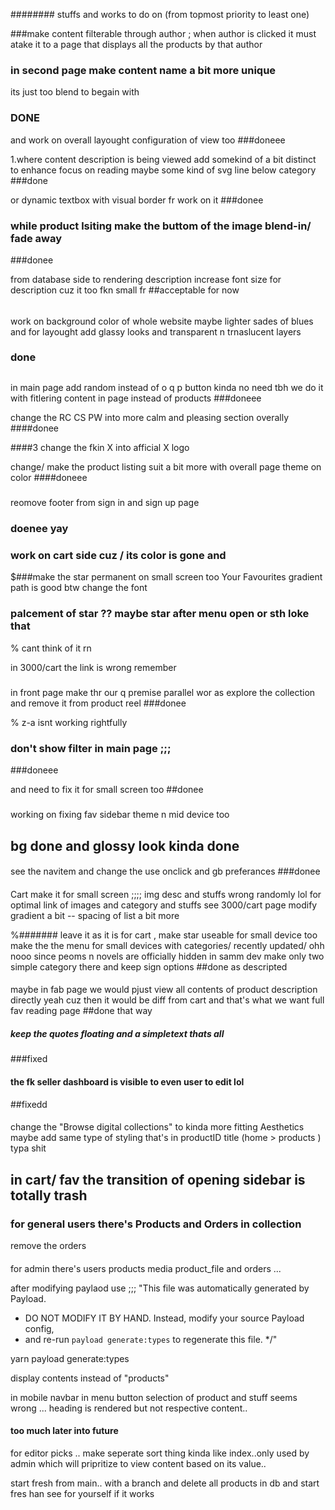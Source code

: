 ########
stuffs and works to do on (from topmost priority to least one)






###make content filterable through author ; when author is clicked it must atake it to a page that displays all the products by that author 


### in second page make content name a bit more unique 
its just too blend to begain with 
### DONE


and work on overall layought configuration of view too 
###doneee 


1.where content description is being viewed add somekind of a bit distinct to enhance focus on reading
maybe some kind of svg line below category 
###done

or dynamic textbox with visual border  fr work on it 
###donee


### while product lsiting make the buttom of the image blend-in/ fade away
###donee


from database side to rendering description increase font
size for  description cuz it too fkn small fr 
##acceptable for now 


######
work on background color of whole website maybe lighter sades of blues and 
for layought add glassy looks and transparent n trnaslucent layers
### done 


##
in main page add random instead of o q p button
kinda no need tbh we do it with fitlering content in page instead of products 
###doneee


change the RC CS PW into more calm and pleasing section overally 
####donee


####3
change the fkin X into afficial X logo 

change/ make the product listing suit a bit more with overall page theme on  color
####doneee

<!--  -->

#####
reomove footer from sign in and sign up page 
### doenee yay



### work on cart side cuz / its color is gone and 
$###make the star permanent on small screen too 
Your Favourites gradient path is good btw change the font 
### palcement of star ?? maybe star after menu open or sth loke that 
% cant think of it rn 





in 3000/cart the link is wrong remember 

### 

###
in front page make thr our q premise parallel wor as explore the collection and remove it from product reel
###donee

% z-a isnt working rightfully 

### don't show filter in main page ;;; 
###doneee

and need to fix it for small screen too 
##donee

#####
working on fixing fav sidebar theme n mid device too 
## bg done and glossy look kinda done

####
see the navitem and change the use onclick and gb preferances 
###donee



####
Cart make it for small screen ;;;;  img desc and stuffs wrong randomly lol
for optimal link of images and category and stuffs see 3000/cart page 
modify  gradient a bit -- spacing of list a bit more


%#######
leave it as it is for cart , make star useable for small device too 
make the the menu for small devices with categories/ recently updated/ ohh nooo 
since peoms n novels are officially hidden in samm dev make only two simple category there and keep sign options 
##done as descripted


####
maybe in fab page we would pjust view all contents of product description directly 
yeah cuz then it would be diff from cart and that's what we want full fav reading page
##done that way


##### keep the quotes floating and a simpletext thats all
###fixed


#### the fk seller dashboard is visible to even user to edit lol
##fixedd

####
change the "Browse digital collections"
to kinda more fitting Aesthetics maybe add same type of styling that's in productID title (home > products ) typa shit


## in cart/ fav the transition of opening sidebar is totally trash ###



### for general users there's Products and Orders in collection
 remove the orders

 ####
 for admin there's users products media product_file and orders ...



after modifying paylaod use ;;;
"This file was automatically generated by Payload.
 * DO NOT MODIFY IT BY HAND. Instead, modify your source Payload config,
 * and re-run `payload generate:types` to regenerate this file.
 */"
 
 yarn payload generate:types

display contents instead of "products"

in mobile navbar in menu button selection of product and stuff seems wrong ... heading is rendered but not respective content..


#### too much later into future
for editor picks .. make seperate sort thing kinda like index..only used by admin which will pripritize to view content based on its value..


start fresh from main.. with a branch  and delete all products in db and start fres han see for yourself if it works
